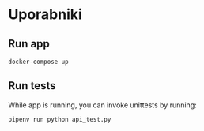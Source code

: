 # Uporabniki

## Run app

	docker-compose up

## Run tests

While app is running, you can invoke unittests by running:

	pipenv run python api_test.py
